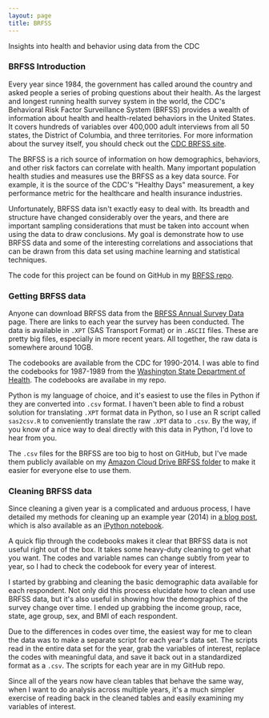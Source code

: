 ```yaml
---
layout: page
title: BRFSS
---
```


Insights into health and behavior using data from the CDC

### BRFSS Introduction

Every year since 1984, the government has called around the country and asked people a series of probing questions about their health. As the largest and longest running health survey system in the world, the CDC's Behavioral Risk Factor Surveillance System (BRFSS) provides a wealth of information about health and health-related behaviors in the United States. It covers hundreds of variables over 400,000 adult interviews from all 50 states, the District of Columbia, and three territories. For more information about the survey itself, you should check out the [CDC BRFSS site](http://www.cdc.gov/brfss/).

The BRFSS is a rich source of information on how demographics, behaviors, and other risk factors can correlate with health. Many important population health studies and measures use the BRFSS as a key data source. For example, it is the source of the CDC's "Healthy Days" measurement, a key performance metric for the healthcare and health insurance industries.

Unfortunately, BRFSS data isn't exactly easy to deal with. Its breadth and structure have changed considerably over the years, and there are important sampling considerations that must be taken into account when using the data to draw conclusions. My goal is demonstrate how to use BRFSS data and some of the interesting correlations and associations that can be drawn from this data set using machine learning and statistical techniques.

The code for this project can be found on GitHub in my [BRFSS repo](https://github.com/winstonlarson/brfss).

### Getting BRFSS data

Anyone can download BRFSS data from the [BRFSS Annual Survey Data](http://www.cdc.gov/brfss/annual_data/annual_data.htm) page. There are links to each year the survey has been conducted. The data is available in `.XPT` (SAS Transport Format) or in `.ASCII` files. These are pretty big files, especially in more recent years. All together, the raw data is somewhere around 10GB.

The codebooks are available from the CDC for 1990-2014. I was able to find the codebooks for 1987-1989 from the [Washington State Department of Health](http://www.doh.wa.gov/DataandStatisticalReports/DataSystems/BehavioralRiskFactorSurveillanceSystemBRFSS/BRFSSQuestionnairesandCodebooks). The codebooks are availabe in my repo.

Python is my language of choice, and it's easiest to use the files in Python if they are converted into `.csv` format.  I haven't been able to find a robust solution for translating `.XPT` format data in Python, so I use an R script called `sas2csv.R` to conveniently translate the raw `.XPT` data to `.csv`. By the way, if you know of a nice way to deal directly with this data in Python, I'd love to hear from you.

The `.csv` files for the BRFSS are too big to host on GitHub, but I've made them publicly available on my [Amazon Cloud Drive BRFSS folder](https://www.amazon.com) to make it easier for everyone else to use them.

### Cleaning BRFSS data

Since cleaning a given year is a complicated and arduous process, I have detailed my methods for cleaning up an example year (2014) in [a blog post](/brfss-clean), which is also available as an [iPython notebook](https://github.com/winstonlarson/brfss/blob/master/clean_2014_notebook.ipynb).

A quick flip through the codebooks makes it clear that BRFSS data is not useful right out of the box. It takes some heavy-duty cleaning to get what you want. The codes and variable names can change subtly from year to year, so I had to check the codebook for every year of interest.

I started by grabbing and cleaning the basic demographic data available for each respondent. Not only did this process elucidate how to clean and use BRFSS data, but it's also useful in showing how the demographics of the survey change over time. I ended up grabbing the income group, race, state, age group, sex, and BMI of each respondent.

Due to the differences in codes over time, the easiest way for me to clean the data was to make a separate script for each year's data set. The scripts read in the entire data set for the year, grab the variables of interest, replace the codes with meaningful data, and save it back out in a standardized format as a `.csv`. The scripts for each year are in my GitHub repo.

Since all of the years now have clean tables that behave the same way, when I want to do analysis across multiple years, it's a much simpler exercise of reading back in the cleaned tables and easily examining my variables of interest.
